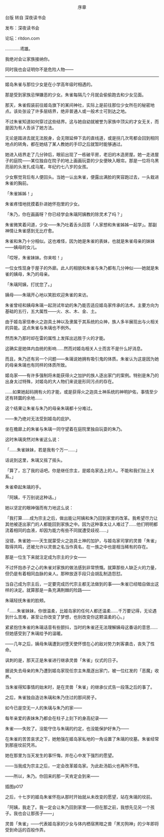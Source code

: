 <p align="center">序章</p>

台版 转自 深夜读书会

发布：深夜读书会

论坛：ritdon.com

…………鸢雄。

我绝对会让家族接纳你。

同时我也会证明你不是危险人物——

***********

姬岛朱雀与那位少女是在小学高年级时相遇的。

那是受到家族忌惮嫌恶的少女。朱雀每隔几个月就会偷偷跑去和少女见面。

那天，朱雀假装前往姬岛旗下的某间神社，实际上是前往那位少女所在的秘密地点。该处张设了许多层结界，绝非普通人或一般术士可到达之地。

不过朱雀知道如何穿过这些结界。这与她自幼就被誉为家族中顶尖的才女无关，而是因为有人告诉了她方法。

无论是踏进去就无法脱身，会无限延伸下去的直线道，或是拐几次弯都会回到相同地点的转角，都在她结了某人教她的手印之后就暂时能够通过。

她进入结界走了几分钟后，眼前出现了一栋破平房，老旧的木造房屋。她一走进屋子的庭院——某位独自在院子的地上画画玩耍的少女便映入眼帘。那是一位将乌黑亮丽的头发扎成马尾，年纪约七八岁的女孩。

少女察觉背后有人便回头。当她一认出朱雀，便露出满脸的笑容跑过去，一头栽进朱雀的胸前。

「朱雀姊姊！」

朱雀疼惜地抚摸着扑进她怀抱里的少女。

「朱乃，你在画画呀？你已经学会朱璃阿姨教的除灵术了吗？」

朱雀微笑着问道，少女——朱乃吐着舌头回答「人家想和朱雀姊姊一起学」。那副神情让朱雀感到无比疗愈。

朱雀和朱乃十分相似。这也难怪，因为她是朱雀的表妹，也就是朱雀母亲的妹妹——姨母的女儿。

「哎呀，朱雀妹妹。你来啦！」

一位女性现身于屋子的外廊。此人的相貌和朱雀与朱乃都有几分神似——她就是朱雀的姨母，朱乃的母亲。

「朱璃阿姨，打扰您了。」

姨母——朱璃开心地以笑脸欢迎朱雀的来访。

朱雀曾经和姨母朱璃一起测试年幼的朱乃能否适应姬岛家传承的法术。主要方向为基础的五行，五大属性——火、水、木、金、土。

由于姬岛家信奉火之迦具土神以及隶属于其系统的众神，族人多半展现出与火相关的异能。这点朱雀与朱璃也不例外。

然而朱乃那时却在雷的属性上发挥出远胜于火的才能。

这确实是她体内血统的影响……然而对姬岛相关人士而言不是什么好消息。

而且，朱乃还有另一个问题——朱璃说她拥有吸引鬼的体质。朱雀认为这是因为她的母亲朱璃也有同样的体质所致。

姬岛家——有许多强制将未能获得火之加护的族人逐出家门的案例。特别是朱乃的出身太过特殊，对姬岛的大人物们来说是形同污点的存在。

……如果她起码拥有火的才能，或是获得火之迦具土神系统的神明护佑，事情至少还有转圜的余地……

这个结果让朱雀与朱乃的母亲朱璃都十分难过。

——朱乃绝对无法受到姬岛的庇护。

坐在檐廊上的朱雀与朱璃一同守望着在庭院里独自玩耍的朱乃。

这时朱璃突然对朱雀这么说：

「……朱雀妹妹，若是我有个万一……」

话说到这里，朱璃又摇了摇头。

「算了，忘了我的话吧。你是继任宗主，是姬岛家选上的人。不能和我们扯上关系。」

朱雀牵起朱璃的手。

「阿姨，千万别说这种话。」

她以坚定的眼神强而有力地这么说：

「我打算……成为宗主之后，做出能让阿姨和朱乃回到家里的改革。我希望尽力让其他被逐出家门的人都能回到家族之中。因为这种事太让人难过了……他们明明都流着相同的血液，却因为能力有些不同就遭受歧视……」

没错，朱雀她——天生就蒙受火之迦具土神的加护，与姬岛家司掌的灵兽「朱雀」取得共鸣，还被允许以灵兽之名当作真名，在一族之中也是相当稀有的存在。

那是一位生下来就注定成为宗主的少女——

不过怀抱赤子之心的朱雀对家族的做法感到非常愤慨。就算那些人缺乏火的力量，但仍是有着相同血脉的亲人。那种放逐手段只会胡乱制造怨怼。

当自己成为宗主后，一定要完成历代宗主都无法做到的事——朱雀已经暗自做出这样的决定。就算那是一条充满荆棘的险路——

朱璃轻抚朱雀的脸颊。

「……朱雀妹妹，你很温柔，比姬岛家的任何人都还温柔……千万要记得，无论遇到什么苦难，甚至让你改变了梦想，也别改变你这颗温柔的心。」

紧紧抱住朱雀的朱璃话音有些颤抖，当时的朱雀还无法理解姨母这番话的意思……但她感受到了朱璃给予的温暖。

——几年之后，姨母朱璃遭到对堕天使怀恨在心的敌对势力刺客袭击，丧失了性命。

讽刺的是，那天正是朱雀进行继承灵兽「朱雀」仪式的日子。

据说失去母亲的朱乃遭到姬岛家现任宗主朱凰逐出家门，被一位红发的「恶魔」收养。

当朱雀得知事情的始末时，是在灵兽「朱雀」的继承仪式告一段落之后的事了。

之后，朱雀独自造访朱璃和朱乃住过的那间房子。

如今已是空无一人的朱璃与朱乃的家——

每年亲爱的表妹朱乃都会在柱子上刻下的身高纪录——

朱雀——失败了。没能守住与朱璃的约定，也没能保护好朱乃——

在朱雀的苦苦哀求之下，她勉强在姬岛家私地的一角设置了朱璃的坟墓。朱雀经常到那座坟前凭吊。

她在那里为当天发生的事忏悔，并在心中发下强烈的愿望。

——当我成为宗主之后，一定会改革姬岛家。为此赴汤蹈火也再所不惜。

——所以，朱乃。你回来的那一天肯定会到来——

插图p017

之后，十七岁的姬岛朱雀怀抱从那时开始就从未改变的愿望，站在朱璃的坟前。

「阿姨，我走了。我一定会让朱乃回到家里——但在那之前，我想先见另一个孩子。我也会让那孩子——」

灵兽「朱雀」——代表姬岛家的少女与体内栖宿黑暗之兽「黑刃狗神<Canis Lycaon>」的少年即将受到命运的百般作弄。

